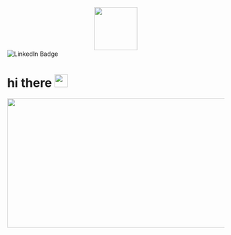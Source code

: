 <div id="header" align="center">
  <img src="https://media.giphy.com/media/ermJKtxuNB3xe/giphy.gif" width="100"/>
  <br>
  <a href="https://www.linkedin.com/in/devop-archer/">
  </a>
</div>

<div id="badges">
  <img src="https://img.shields.io/badge/LinkedIn-blue?style=for-the-badge&logo=linkedin&logoColor=white" alt="LinkedIn Badge"/>
  
  <img src="https://komarev.com/ghpvc/?username=777archer&style=flat-square&color=blue" alt=""/>
  <h1>
  hi there
  <img src="https://media.giphy.com/media/hvRJCLFzcasrR4ia7z/giphy.gif" width="30px"/>
</h1>
</div>

<div align="center">
  <img src="https://media.giphy.com/media/0lfqHNZwWM1hOvJ9CX/giphy.gif" width="600" height="300"/>
</div>
